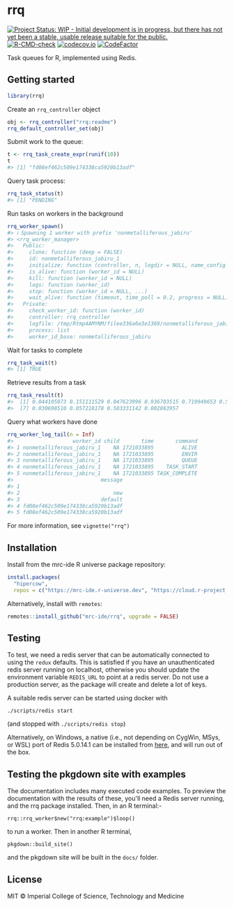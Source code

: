 <!-- README.md is generated from README.Rmd. Please edit that file -->



# rrq

<!-- badges: start -->
[![Project Status: WIP - Initial development is in progress, but there has not yet been a stable, usable release suitable for the public.](https://www.repostatus.org/badges/latest/wip.svg)](https://www.repostatus.org/#wip)
[![R-CMD-check](https://github.com/mrc-ide/rrq/actions/workflows/R-CMD-check.yaml/badge.svg)](https://github.com/mrc-ide/rrq/actions/workflows/R-CMD-check.yaml)
[![codecov.io](https://codecov.io/github/mrc-ide/rrq/coverage.svg?branch=master)](https://codecov.io/github/mrc-ide/rrq?branch=master)
[![CodeFactor](https://www.codefactor.io/repository/github/mrc-ide/rrq/badge)](https://www.codefactor.io/repository/github/mrc-ide/rrq)
<!-- badges: end -->

Task queues for R, implemented using Redis.

## Getting started


```r
library(rrq)
```

Create an `rrq_controller` object


```r
obj <- rrq_controller("rrq:readme")
rrq_default_controller_set(obj)
```

Submit work to the queue:


```r
t <- rrq_task_create_expr(runif(10))
t
#> [1] "fd08ef462c509e174338ca5920b13adf"
```

Query task process:


```r
rrq_task_status(t)
#> [1] "PENDING"
```

Run tasks on workers in the background


```r
rrq_worker_spawn()
#> ℹ Spawning 1 worker with prefix 'nonmetalliferous_jabiru'
#> <rrq_worker_manager>
#>   Public:
#>     clone: function (deep = FALSE)
#>     id: nonmetalliferous_jabiru_1
#>     initialize: function (controller, n, logdir = NULL, name_config = "localhost",
#>     is_alive: function (worker_id = NULL)
#>     kill: function (worker_id = NULL)
#>     logs: function (worker_id)
#>     stop: function (worker_id = NULL, ...)
#>     wait_alive: function (timeout, time_poll = 0.2, progress = NULL)
#>   Private:
#>     check_worker_id: function (worker_id)
#>     controller: rrq_controller
#>     logfile: /tmp/Rtmp4AMYNM/filee336a6e3e1369/nonmetalliferous_jabiru_1
#>     process: list
#>     worker_id_base: nonmetalliferous_jabiru
```

Wait for tasks to complete


```r
rrq_task_wait(t)
#> [1] TRUE
```

Retrieve results from a task


```r
rrq_task_result(t)
#>  [1] 0.044105073 0.151111529 0.047623996 0.936703515 0.719949653 0.519903127
#>  [7] 0.030698510 0.057218178 0.503331142 0.002863957
```

Query what workers have done


```r
rrq_worker_log_tail(n = Inf)
#>                   worker_id child       time       command
#> 1 nonmetalliferous_jabiru_1    NA 1721033895         ALIVE
#> 2 nonmetalliferous_jabiru_1    NA 1721033895         ENVIR
#> 3 nonmetalliferous_jabiru_1    NA 1721033895         QUEUE
#> 4 nonmetalliferous_jabiru_1    NA 1721033895    TASK_START
#> 5 nonmetalliferous_jabiru_1    NA 1721033895 TASK_COMPLETE
#>                            message
#> 1
#> 2                              new
#> 3                          default
#> 4 fd08ef462c509e174338ca5920b13adf
#> 5 fd08ef462c509e174338ca5920b13adf
```

For more information, see `vignette("rrq")`



## Installation

Install from the mrc-ide R universe package repository:

```r
install.packages(
  "hipercow",
  repos = c("https://mrc-ide.r-universe.dev", "https://cloud.r-project.org"))
```

Alternatively, install with `remotes`:

```r
remotes::install_github("mrc-ide/rrq", upgrade = FALSE)
```

## Testing

To test, we need a redis server that can be automatically connected to using the `redux` defaults.  This is satisfied if you have an unauthenticated redis server running on localhost, otherwise you should update the environment variable `REDIS_URL` to point at a redis server.  Do not use a production server, as the package will create and delete a lot of keys.

A suitable redis server can be started using docker with

```
./scripts/redis start
```

(and stopped with `./scripts/redis stop`)

Alternatively, on Windows, a native (i.e., not depending on CygWin, MSys, or WSL) port of Redis 5.0.14.1 can be installed from [here](https://github.com/tporadowski/redis/releases), and will run out of the box.

## Testing the pkgdown site with examples

The documentation includes many executed code examples. To preview the documentation with the results of these, you'll need a Redis server running, and the rrq package installed. Then, in an R terminal:-

```
rrq::rrq_worker$new("rrq:example")$loop()
```

to run a worker. Then in another R terminal,


```
pkgdown::build_site()
```

and the pkgdown site will be built in the `docs/` folder.

## License

MIT © Imperial College of Science, Technology and Medicine
